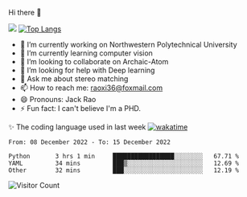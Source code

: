 Hi there 👋

![](https://github-readme-stats.vercel.app/api?username=Raohaocheng)
[![Top Langs](https://github-readme-stats.vercel.app/api/top-langs/?username=Raohaocheng&layout=compact)](https://github.com/anuraghazra/github-readme-stats)

- 🔭 I’m currently working on Northwestern Polytechnical University
- 🌱 I’m currently learning computer vision
- 👯 I’m looking to collaborate on Archaic-Atom
- 🤔 I’m looking for help with Deep learning
- 💬 Ask me about stereo matching
- 📫 How to reach me: raoxi36@foxmail.com
- 😄 Pronouns: Jack Rao
- ⚡ Fun fact: I can't believe I'm a PHD.

✨ The coding language used in last week [![wakatime](https://wakatime.com/badge/user/51ec5ec7-4742-4243-9eea-732ade32c0b7.svg)](https://wakatime.com/@51ec5ec7-4742-4243-9eea-732ade32c0b7)
<!--START_SECTION:waka-->

```text
From: 08 December 2022 - To: 15 December 2022

Python       3 hrs 1 min     █████████████████░░░░░░░░   67.71 %
YAML         34 mins         ███▒░░░░░░░░░░░░░░░░░░░░░   12.69 %
Other        32 mins         ███░░░░░░░░░░░░░░░░░░░░░░   12.19 %
```

<!--END_SECTION:waka-->

![Visitor Count](https://profile-counter.glitch.me/Raohaocheng/count.svg)

